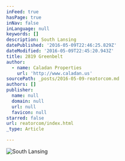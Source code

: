 ```yaml
---
inFeed: true
hasPage: true
inNav: false
inLanguage: null
keywords: []
description: South Lansing
datePublished: '2016-05-09T22:46:25.829Z'
dateModified: '2016-05-09T22:45:20.943Z'
title: 2819 Greenbelt
author:
  - name: Caladan Properties
    url: 'http://www.caladan.us'
sourcePath: _posts/2016-05-09-reatorcom.md
authors: []
publisher:
  name: null
  domain: null
  url: null
  favicon: null
starred: false
url: reatorcom/index.html
_type: Article

---
```

![South Lansing](https://the-grid-user-content.s3-us-west-2.amazonaws.com/10f19a3b-c500-40a6-997f-9fbba5a57607.jpg)